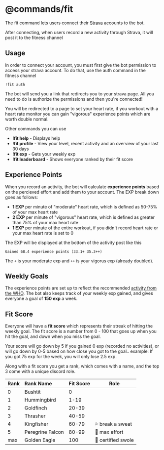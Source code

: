 # @commands/fit

The fit command lets users connect their [Strava](https://www.strava.com) accounts to the bot.

After connecting, when users record a new activity through Strava, it will post it to the fitness channel

## Usage

In order to connect your account, you must first give the bot permission to access your strava account. To do that, use the auth command in the fitness channel

```
!fit auth
```

The bot will send you a link that redirects you to your strava page. All you need to do is authorize the permissions and then you're connected! 

You will be redirected to a page to set your heart rate, if you workout with a heart rate monitor you can gain "vigorous" experience points which are worth double normal.

Other commands you can use

- **!fit help** - Displays help
- **!fit profile** - View your level, recent activity and an overview of your last 30 days
- **!fit exp** - Gets your weekly exp
- **!fit leaderboard** - Shows everyone ranked by their fit score

## Experience Points

When you record an activity, the bot will calculate **experience points** based on the percieved effort and add them to your account. The EXP break down goes as follows:

- **1 EXP** per minute of "moderate" heart rate, which is defined as 50-75% of your max heart rate
- **2 EXP** per minute of "vigorous" heart rate, which is defined as greater than 75% of your max heart rate
- **1 EXP** per minute of the entire workout, if you didn't record heart rate or your max heart rate is set to 0

The EXP will be displayed at the bottom of the activity post like this

```
Gained 68.4 experience points (33.1+ 35.3++)
```

The `+` is your moderate exp and `++` is your vigorus exp (already doubled).

## Weekly Goals

The experience points are set up to reflect the recommended [activity from the WHO](https://www.who.int/dietphysicalactivity/factsheet_adults/en/#:~:text=Adults%20aged%2018%E2%80%9364%20should%20do%20at%20least%20150,an%20equivalent%20combination%20of%20moderate-%20and%20vigorous-intensity%20activity.). The bot also keeps track of your weekly exp gained, and gives everyone a goal of **150 exp** a week.

## Fit Score

Everyone will have a **fit score** which represents their streak of hitting the weekly goal. The fit score is a number from 0 - 100 that goes up when you hit the goal, and down when you miss the goal. 

Your score will go down by 5 if you gained 0 exp (recorded no activities), or will go down by 0-5 based on how close you got to the goal.. example: If you got 75 exp for the week, you will only lose 2.5 exp.

Along with a fit score you get a rank, which comes with a name, and the top 3 come with a unique discord role.

Rank | Rank Name | Fit Score | Role |
:-- | :--- | --- | --- |
0 | Bushtit | 0 | 
1 | Hummingbird | 1-19 |
2 | Goldfinch | 20-39 |
3 | Thrasher | 40-59 | 
4 | Kingfisher | 60-79 | 💦 break a sweat
5 | Peregrine Falcon | 80-99 | 💢 max effort
max | Golden Eagle | 100 | 💪 certified swole 